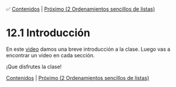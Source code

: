 :white_check_mark: [Contenidos](../Contenidos.md) \| [Próximo (2 Ordenamientos sencillos de listas)](02_Ordenamiento_sencillo.md)

# 12.1 Introducción

En este [video](https://youtu.be/6TrCcL6iDFk) damos una breve introducción a la clase. Luego vas a encontrar un video en cada sección.

¡Que disfrutes la clase!


[Contenidos](../Contenidos.md) \| [Próximo (2 Ordenamientos sencillos de listas)](02_Ordenamiento_sencillo.md)

